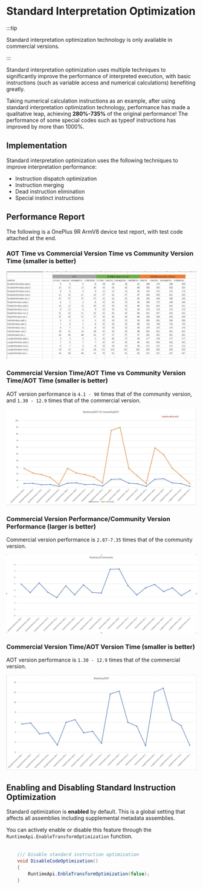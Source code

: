 # Standard Interpretation Optimization

:::tip

Standard interpretation optimization technology is only available in commercial versions.

:::

Standard interpretation optimization uses multiple techniques to significantly improve the performance of interpreted execution, with basic instructions (such as variable access and numerical calculations) benefiting greatly.

Taking numerical calculation instructions as an example, after using standard interpretation optimization technology, performance has made a qualitative leap, achieving **280%-735%** of the original performance! The performance of some special codes such as typeof instructions has improved by more than 1000%.


## Implementation

Standard interpretation optimization uses the following techniques to improve interpretation performance:

- Instruction dispatch optimization
- Instruction merging  
- Dead instruction elimination
- Special instinct instructions


## Performance Report

The following is a OnePlus 9R ArmV8 device test report, with test code attached at the end.

### AOT Time vs Commercial Version Time vs Community Version Time (smaller is better)

![data](/img/benchmark/numeric_datas.jpg)

### Commercial Version Time/AOT Time vs Community Version Time/AOT Time (smaller is better)

AOT version performance is `4.1 - 90` times that of the community version, and `1.30 - 12.9` times that of the commercial version.

![data](/img/benchmark/numeric_business_vs_aot_div_aot.jpg)


### Commercial Version Performance/Community Version Performance (larger is better)

Commercial version performance is `2.87-7.35` times that of the community version.

![data](/img/benchmark/numeric_dialog_business_div_community.jpg)

### Commercial Version Time/AOT Version Time (smaller is better)

AOT version performance is `1.30 - 12.9` times that of the commercial version.

![data](/img/benchmark/numeric_dialog_business_div_aot.jpg)

## Enabling and Disabling Standard Instruction Optimization

Standard optimization is **enabled** by default. This is a global setting that affects all assemblies including supplemental metadata assemblies.

You can actively enable or disable this feature through the `RuntimeApi.EnableTransformOptimization` function.

```csharp

    /// Disable standard instruction optimization
    void DisableCodeOptimization()
    {
        RuntimeApi.EnbleTransformOptimization(false);
    }
```